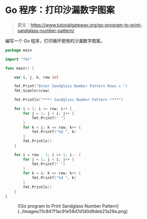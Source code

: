 # Go 程序：打印沙漏数字图案

> 原文：<https://www.tutorialgateway.org/go-program-to-print-sandglass-number-pattern/>

编写一个 Go 程序，打印循环使用的沙漏数字图案。

```go
package main

import "fmt"

func main() {

	var i, j, k, row int

	fmt.Print("Enter Sandglass Number Pattern Rows = ")
	fmt.Scanln(&row)

	fmt.Println("**** Sandglass Number Pattern ****")

	for i = 1; i <= row; i++ {
		for j = 1; j < i; j++ {
			fmt.Printf(" ")
		}
		for k = i; k <= row; k++ {
			fmt.Printf("%d ", k)
		}
		fmt.Println()
	}

	for i = row - 1; i >= 1; i-- {
		for j = 1; j < i; j++ {
			fmt.Printf(" ")
		}
		for k = i; k <= row; k++ {
			fmt.Printf("%d ", k)
		}
		fmt.Println()
	}
}
```

<figure class="wp-block-image size-large">![Go program to Print Sandglass Number Pattern](../Images/11c847f1ac91e58d7d1d0d9deb21a29a.png)</figure>